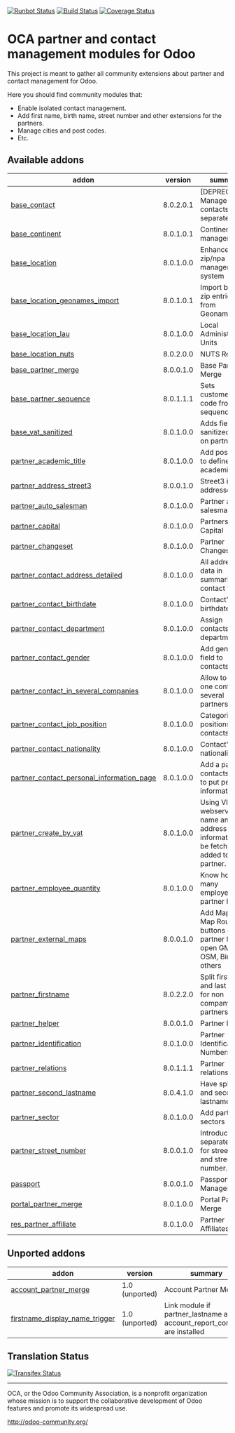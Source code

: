 [![Runbot Status](https://runbot.odoo-community.org/runbot/badge/flat/134/8.0.svg)](https://runbot.odoo-community.org/runbot/repo/github-com-oca-partner-contact-134)
[![Build Status](https://travis-ci.org/zeroincombenze/partner-contact.svg?branch=8.0)](https://travis-ci.org/zeroincombenze/partner-contact)
[![Coverage Status](https://coveralls.io/repos/zeroincombenze/partner-contact/badge.svg?branch=8.0)](https://coveralls.io/r/zeroincombenze/partner-contact?branch=8.0)

OCA partner and contact management modules for Odoo
===================================================

This project is meant to gather all community extensions about partner and contact management for Odoo.

Here you should find community modules that:

* Enable isolated contact management.
* Add first name, birth name, street number and other extensions for the partners.
* Manage cities and post codes.
* Etc.

[//]: # (addons)
Available addons
----------------
addon | version | summary
--- | --- | ---
[base_contact](base_contact/) | 8.0.2.0.1 | [DEPRECATED] Manage your contacts separately
[base_continent](base_continent/) | 8.0.1.0.1 | Continent management
[base_location](base_location/) | 8.0.1.0.0 | Enhanced zip/npa management system
[base_location_geonames_import](base_location_geonames_import/) | 8.0.1.0.1 | Import better zip entries from Geonames
[base_location_lau](base_location_lau/) | 8.0.1.0.0 | Local Administrative Units
[base_location_nuts](base_location_nuts/) | 8.0.2.0.0 | NUTS Regions
[base_partner_merge](base_partner_merge/) | 8.0.0.1.0 | Base Partner Merge
[base_partner_sequence](base_partner_sequence/) | 8.0.1.1.1 | Sets customer's code from a sequence
[base_vat_sanitized](base_vat_sanitized/) | 8.0.1.0.0 | Adds field sanitized_vat on partners
[partner_academic_title](partner_academic_title/) | 8.0.1.0.0 | Add possibility to define some academic title
[partner_address_street3](partner_address_street3/) | 8.0.0.1.0 | Street3 in addresses
[partner_auto_salesman](partner_auto_salesman/) | 8.0.1.0.0 | Partner auto salesman
[partner_capital](partner_capital/) | 8.0.1.0.0 | Partners Capital
[partner_changeset](partner_changeset/) | 8.0.1.0.0 | Partner Changesets
[partner_contact_address_detailed](partner_contact_address_detailed/) | 8.0.1.0.0 | All address data in summarized contact form
[partner_contact_birthdate](partner_contact_birthdate/) | 8.0.1.0.0 | Contact's birthdate
[partner_contact_department](partner_contact_department/) | 8.0.1.0.0 | Assign contacts to departments
[partner_contact_gender](partner_contact_gender/) | 8.0.1.0.0 | Add gender field to contacts
[partner_contact_in_several_companies](partner_contact_in_several_companies/) | 8.0.1.0.0 | Allow to have one contact in several partners
[partner_contact_job_position](partner_contact_job_position/) | 8.0.1.0.0 | Categorize job positions for contacts
[partner_contact_nationality](partner_contact_nationality/) | 8.0.1.0.0 | Contact's nationality
[partner_contact_personal_information_page](partner_contact_personal_information_page/) | 8.0.1.0.0 | Add a page to contacts form to put personal information
[partner_create_by_vat](partner_create_by_vat/) | 8.0.1.0.0 | Using VIES webservice, name and address information will be fetched and added to the partner.
[partner_employee_quantity](partner_employee_quantity/) | 8.0.1.0.0 | Know how many employees a partner has
[partner_external_maps](partner_external_maps/) | 8.0.0.1.0 | Add Map and Map Routing buttons on partner form to open GMaps, OSM, Bing and others
[partner_firstname](partner_firstname/) | 8.0.2.2.0 | Split first name and last name for non company partners
[partner_helper](partner_helper/) | 8.0.0.1.0 | Partner Helper
[partner_identification](partner_identification/) | 8.0.1.0.0 | Partner Identification Numbers
[partner_relations](partner_relations/) | 8.0.1.1.1 | Partner relations
[partner_second_lastname](partner_second_lastname/) | 8.0.4.1.0 | Have split first and second lastnames
[partner_sector](partner_sector/) | 8.0.1.0.0 | Add partner sectors
[partner_street_number](partner_street_number/) | 8.0.0.1.0 | Introduces separate fields for street name and street number.
[passport](passport/) | 8.0.0.1.0 | Passport Management
[portal_partner_merge](portal_partner_merge/) | 8.0.1.0.0 | Portal Partner Merge
[res_partner_affiliate](res_partner_affiliate/) | 8.0.1.0.0 | Partner Affiliates

Unported addons
---------------
addon | version | summary
--- | --- | ---
[account_partner_merge](account_partner_merge/) | 1.0 (unported) | Account Partner Merge
[firstname_display_name_trigger](firstname_display_name_trigger/) | 1.0 (unported) | Link module if partner_lastname and account_report_company are installed

[//]: # (end addons)

Translation Status
------------------
[![Transifex Status](https://www.transifex.com/projects/p/OCA-partner-contact-8-0/chart/image_png)](https://www.transifex.com/projects/p/OCA-partner-contact-8-0)

----

OCA, or the Odoo Community Association, is a nonprofit organization whose 
mission is to support the collaborative development of Odoo features and 
promote its widespread use.

http://odoo-community.org/
